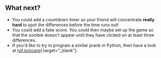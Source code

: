 ## What next?

* You could add a countdown timer so your friend will concentrate **really hard** to spot the differences before the time runs out!
* You could add a fake score. You could then maybe set up the game so that the zombie doesn't appear until they have clicked on at least three differences.
* If you'd like to try to program a similar prank in Python, then have a look at [rpf.io/scare](https://rpf.io/scare){:target="_blank"}.
